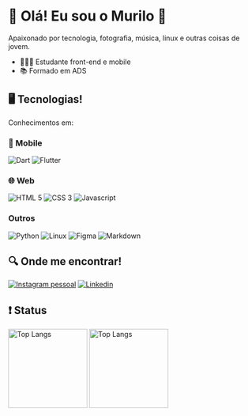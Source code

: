 # 🌙 Olá! Eu sou o Murilo 👋

Apaixonado por tecnologia, fotografia, música, linux e outras coisas de jovem.

- 🧑🏻‍💻 Estudante front-end e mobile
- 📚 Formado em ADS

## 🖥️ Tecnologias&excl;

Conhecimentos em:

### 📱 Mobile

![Dart](https://img.shields.io/badge/Dart-%230175C2?style=for-the-badge&logo=dart&logoColor=w)
![Flutter](https://img.shields.io/badge/Flutter-02569B?style=for-the-badge&logo=flutter&logoColor=w)

### 🌐 Web

![HTML 5](https://img.shields.io/badge/HTML5-E34F26?style=for-the-badge&logo=html5&logoColor=white)
![CSS 3](https://img.shields.io/badge/CSS3-1572B6?style=for-the-badge&logo=css3&logoColor=white)
![Javascript](https://img.shields.io/badge/JavaScript-F7DF1E?style=for-the-badge&logo=javascript&logoColor=black)

### Outros

![Python](https://img.shields.io/badge/Python-14354C?style=for-the-badge&logo=python&logoColor=white)
![Linux](https://img.shields.io/badge/Linux-FCC624?style=for-the-badge&logo=linux&logoColor=black)
![Figma](https://img.shields.io/badge/Figma-F24E1E?style=for-the-badge&logo=figma&logoColor=white)
![Markdown](https://img.shields.io/badge/Markdown-000000?style=for-the-badge&logo=markdown&logoColor=w)

## 🔍 Onde me encontrar&excl;

[![Instagram pessoal](https://img.shields.io/badge/Instagram-E4405F?style=for-the-badge&logo=instagram&logoColor=white)](https://www.instagram.com/muliro_sh/)
[![Linkedin](https://img.shields.io/badge/LinkedIn-0A66C2?style=for-the-badge&logo=linkedin-white&logoColor=white)](https://www.linkedin.com/in/murilomonte/)

## ❗ Status

<img style="height: 160px" src="https://github-readme-stats.vercel.app/api?username=murilomonte&show_icons=true&theme=catppuccin_mocha" alt="Top Langs"> <img style="height: 160px" src="https://github-readme-stats.vercel.app/api/top-langs/?username=murilomonte&layout=compact&theme=catppuccin_mocha" alt="Top Langs">
